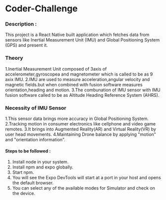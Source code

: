 # Coder-Challenge
### Description : 
  This project is a React Native built application which fetches data from sensors like Inertial Measurement Unit (IMU) and Global Positioning System (GPS) and present it.
  
  ### Theory
  1.Inertial Measurement Unit composed of 3axis of accelerometer,gyroscopea and magnetometer which is called to be as 9 axix IMU.
  2.IMU are used to measure acceleration,angular velocity and magnetic fields.but when combined with fusion software measures orientation,heading and motion.
  3.The combunation of IMU sensor with IMU fusion software called to be as Altitude Heading Reference System (AHRS).
  
  ### Necessity of IMU Sensor
  1.This sensor data brings more accuracy in Global Positioning System.
  2.Tracking motion in consumer electronics like cellphone and video game remotes.
  3.It brings into Augmented Reality(AR) and Virtual Reality(VR) by user head movements.
  4.Maintaining Drone balance by applying "motion" and "orientation information".
  
#### Steps to be followed :
1. Install node in your system.
2. Install npm and expo globally.
3. Start npm.
4. You will see the Expo DevTools will start at a port in your host and opens the default browser.
5. You can select any of the available modes for Simulator and check on the device.
